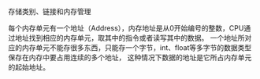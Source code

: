 存储类别、链接和内存管理

每个内存单元有一个地址（Address），内存地址是从0开始编号的整数，CPU通过地址找到相应的内存单元，取其中的指令或者读写其中的数据。
一个地址所对应的内存单元不能存很多东西，只能存一个字节，int、float等多字节的数据类型保存在内存中要占用连续的多个地址，
这种情况下数据的地址是它所占内存单元的起始地址。






